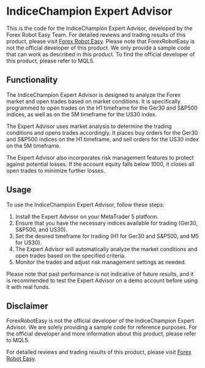 # IndiceChampion Expert Advisor

This is the code for the IndiceChampion Expert Advisor, developed by the Forex Robot Easy Team. For detailed reviews and trading results of this product, please visit [Forex Robot Easy](https://forexroboteasy.com/forex-robot-review/indicechampion-review-24-7-automated-forex-trading-tool/). Please note that ForexRobotEasy is not the official developer of this product. We only provide a sample code that can work as described in this product. To find the official developer of this product, please refer to MQL5.

## Functionality

The IndiceChampion Expert Advisor is designed to analyze the Forex market and open trades based on market conditions. It is specifically programmed to open trades on the H1 timeframe for the Ger30 and S&P500 indices, as well as on the 5M timeframe for the US30 index.

The Expert Advisor uses market analysis to determine the trading conditions and opens trades accordingly. It places buy orders for the Ger30 and S&P500 indices on the H1 timeframe, and sell orders for the US30 index on the 5M timeframe.

The Expert Advisor also incorporates risk management features to protect against potential losses. If the account equity falls below 1000, it closes all open trades to minimize further losses.

## Usage

To use the IndiceChampion Expert Advisor, follow these steps:

1. Install the Expert Advisor on your MetaTrader 5 platform.
2. Ensure that you have the necessary indices available for trading (Ger30, S&P500, and US30).
3. Set the desired timeframe for trading (H1 for Ger30 and S&P500, and M5 for US30).
4. The Expert Advisor will automatically analyze the market conditions and open trades based on the specified criteria.
5. Monitor the trades and adjust risk management settings as needed.

Please note that past performance is not indicative of future results, and it is recommended to test the Expert Advisor on a demo account before using it with real funds.

## Disclaimer

ForexRobotEasy is not the official developer of the IndiceChampion Expert Advisor. We are solely providing a sample code for reference purposes. For the official developer and more information about this product, please refer to MQL5.

For detailed reviews and trading results of this product, please visit [Forex Robot Easy](https://forexroboteasy.com/forex-robot-review/indicechampion-review-24-7-automated-forex-trading-tool/).
